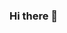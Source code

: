 ### Hi there 👋

<!--
**AfzalKamboh/afzalkamboh** is a ✨ _special_ ✨ repository because its `README.md` (this file) appears on your GitHub profile.

Here are some ideas to get you started:

- 🔭 I’m currently working on Data Science and Web Development
- 🌱 I’m currently learning Node.js, React and JavaScript
- 👯 I’m looking to collaborate on Data Science
- 📫 How to reach me: Check Social Links
- 😄 Pronouns: He/His
- ⚡ Fun fact: Googling
-->
